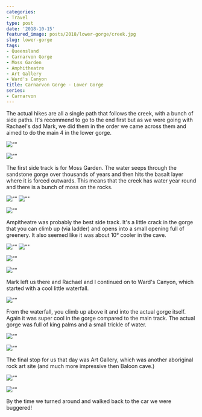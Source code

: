 ```yaml
---
categories:
- Travel
type: post
date: '2018-10-15'
featured_image: posts/2018/lower-gorge/creek.jpg
slug: lower-gorge
tags:
- Queensland
- Carnarvon Gorge
- Moss Garden
- Amphitheatre
- Art Gallery
- Ward's Canyon
title: Carnarvon Gorge - Lower Gorge
series:
- Carnarvon
---
```


The actual hikes are all a single path that follows the creek, with a bunch of side paths.
It's recommend to go to the end first but as we were going with Rachael's dad Mark,
we did them in the order we came across them and aimed to do the main 4 in the lower gorge.

![""](creek.jpg "")

![""](valley.jpg "")

The first side track is for Moss Garden.
The water seeps through the sandstone gorge over thousands of years and then hits the basalt layer where it is forced outwards.
This means that the creek has water year round and there is a bunch of moss on the rocks.

![""](moss-garden1.jpg "")
![""](moss-garden2.jpg "")

![""](moss-garden3.jpg "")

Ampitheatre was probably the best side track. It's a little crack in the gorge that you can climb up (via ladder) and opens into a small opening full of greenery.
It also seemed like it was about 10° cooler in the cave.

![""](amphitheatre1.jpg "")
![""](amphitheatre2.jpg "")

![""](amphitheatre3.jpg "")

![""](amphitheatre4.jpg "")

Mark left us there and Rachael and I continued on to Ward's Canyon, which started with a cool little waterfall.

![""](wards-canyon1.jpg "")

From the waterfall, you climb up above it and into the actual gorge itself.
Again it was super cool in the gorge compared to the main track.
The actual gorge was full of king palms and a small trickle of water.

![""](wards-canyon2.jpg "")

![""](wards-canyon3.jpg "")

The final stop for us that day was Art Gallery, which was another aboriginal rock art site
(and much more impressive then Baloon cave.)

![""](art-gallery2.jpg "")

![""](art-gallery1.jpg "")

By the time we turned around and walked back to the car we were buggered!